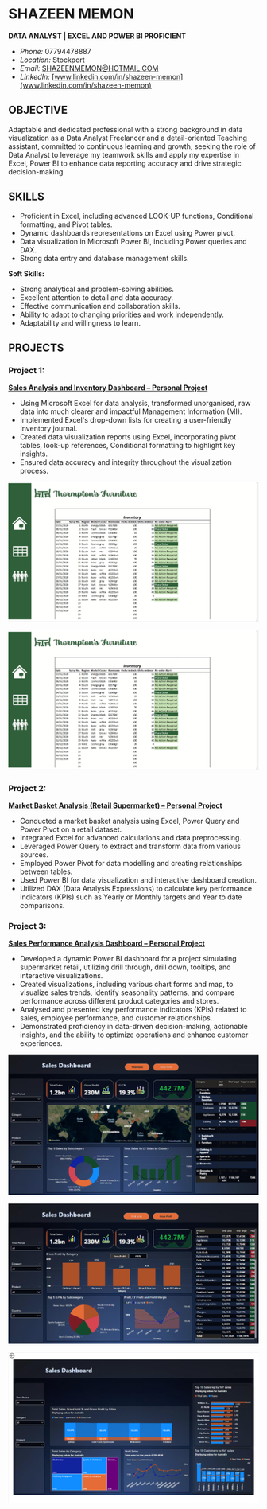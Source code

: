 # SHAZEEN MEMON
**DATA ANALYST | EXCEL AND POWER BI PROFICIENT**
- *Phone:* 07794478887
- *Location:* Stockport
- *Email:* SHAZEENMEMON@HOTMAIL.COM
- *LinkedIn:* [www.linkedin.com/in/shazeen-memon](www.linkedin.com/in/shazeen-memon)

## OBJECTIVE
Adaptable and dedicated professional with a strong background in data visualization as a Data Analyst Freelancer and a detail-oriented Teaching assistant, committed to continuous learning and growth, seeking the role of Data Analyst to leverage my teamwork skills and apply my expertise in Excel, Power BI to enhance data reporting accuracy and drive strategic decision-making.

## SKILLS
- Proficient in Excel, including advanced LOOK-UP functions, Conditional formatting, and Pivot tables.
- Dynamic dashboards representations on Excel using Power pivot.
- Data visualization in Microsoft Power BI, including Power queries and DAX.
- Strong data entry and database management skills.

**Soft Skills:**
- Strong analytical and problem-solving abilities.
- Excellent attention to detail and data accuracy.
- Effective communication and collaboration skills.
- Ability to adapt to changing priorities and work independently.
- Adaptability and willingness to learn.

## PROJECTS
### Project 1:
[**Sales Analysis and Inventory Dashboard – Personal Project**]( https://shazeen-memon.github.io/SM--Data-Analysis-Portfolio/)
- Using Microsoft Excel for data analysis, transformed unorganised, raw data into much clearer and impactful Management Information (MI).
- Implemented Excel's drop-down lists for creating a user-friendly Inventory journal.
- Created data visualization reports using Excel, incorporating pivot tables, look-up references, Conditional formatting to highlight key insights.
- Ensured data accuracy and integrity throughout the visualization process.


![](https://github.com/Shazeen-Memon/SM--Data-Analysis-Portfolio/blob/main/Images/Inventory%20Journal.png)


![](https://github.com/Shazeen-Memon/SM--Data-Analysis-Portfolio/blob/main/Images/Inventory%20Journal.png)

  

### Project 2:
[**Market Basket Analysis (Retail Supermarket) – Personal Project**]( https://shazeen-memon.github.io/SM--Data-Analysis-Portfolio/)
- Conducted a market basket analysis using Excel, Power Query and Power Pivot on a retail dataset.
- Integrated Excel for advanced calculations and data preprocessing.
- Leveraged Power Query to extract and transform data from various sources.
- Employed Power Pivot for data modelling and creating relationships between tables.
- Used Power BI for data visualization and interactive dashboard creation.
- Utilized DAX (Data Analysis Expressions) to calculate key performance indicators (KPIs) such as Yearly or Monthly targets and Year to date comparisons.

### Project 3:
[**Sales Performance Analysis Dashboard – Personal Project**]( https://shazeen-memon.github.io/SM--Data-Analysis-Portfolio/)
- Developed a dynamic Power BI dashboard for a project simulating supermarket retail, utilizing drill through, drill down, tooltips, and interactive visualizations.
- Created visualizations, including various chart forms and map, to visualize sales trends, identify seasonality patterns, and compare performance across different product categories and stores.
- Analysed and presented key performance indicators (KPIs) related to sales, employee performance, and customer relationships.
- Demonstrated proficiency in data-driven decision-making, actionable insights, and the ability to optimize operations and enhance customer experiences.



![](https://github.com/Shazeen-Memon/SM--Data-Analysis-Portfolio/blob/main/Sales%20Dashboard%201%20Power%20BI.png)

![](https://github.com/Shazeen-Memon/SM--Data-Analysis-Portfolio/blob/main/Sales%20Dashboard%202%20Power%20BI.png)

![](https://github.com/Shazeen-Memon/SM--Data-Analysis-Portfolio/blob/main/Sales%20Dashboard%203%20Power%20BI.png)

